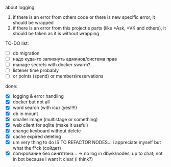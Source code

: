 about logging:
1) if there is an error from others code or there is new specific error, it should be wrapped
2) if there is an error from this project's parts (like *Ask, *VK and others), it should be taken as it is without wrapping

TO-DO list:

- [ ] db migration
- [ ] надо куда-то запихнуть админов/система прав
- [ ] manage secrets with docker swarm? 
- [ ] listener time probably
- [ ] or points (spend) or members\reservations

done:

- [x] logging & error handling
- [x] docker but not all
- [x] word search (with icu) (yes!!!!)
- [x] db in mount
- [x] smaller image (multistage or something)
- [x] web client for sqlite (make it useful)
- [x] change keyboard without delete
- [x] cache expired deleting
- [x] um very thing to do IS TO REFACTOR NODES... i appreciate myself but what the f*ck (сойдет)
- [x] логирование без синглтона... -> no log in db\vk\nodes, up to chat; not in bot because i want it clear (i think?)
